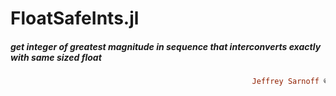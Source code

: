 # FloatSafeInts.jl
##### get integer of greatest magnitude in sequence that interconverts exactly with same sized float
```ruby
                                                      Jeffrey Sarnoff © 2016-Mar-22 at New York
```
